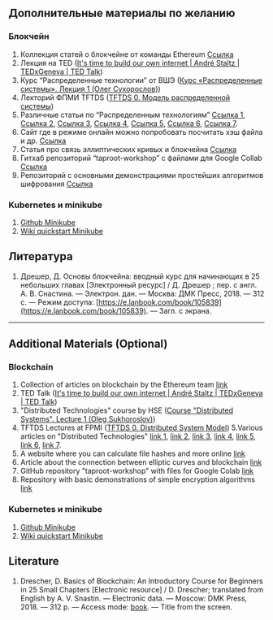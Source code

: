 ## Дополнительные материалы по желанию
### Блокчейн
1. Коллекция статей о блокчейне от команды Ethereum [Cсылка](https://ethereum.org/en/learn/)
2. Лекция на TED ([It's time to build our own internet | André Staltz | TEDxGeneva | TED Talk](http://ted.com/talks/andre_staltz_it_s_time_to_build_our_own_internet?language=en))
3. Курс “Распределенные технологии” от ВШЭ ([Курс «Распределенные системы». Лекция 1 (Олег Сухорослов)](https://www.youtube.com/watch?v=RGIf5vMoIm4&list=PLEqoHzpnmTfAW2gYw2R80EmGDwWqUR9mD))
4. Лекторий ФПМИ TFTDS ([TFTDS 0. Модель распределенной системы](https://www.youtube.com/watch?v=HJaI4lCgPCs&list=PL4_hYwCyhAvZaJ3CJlGo9FxOTA2bS1YyN&index=1))
5. Различные статьи по “Распределенным технологиям”  [Ссылка 1](https://ds.cs.luc.edu/issues/issues.html), [Ссылка 2](https://www.researchgate.net/publication/322814035_Open_Issues_and_Security_Challenges_of_Data_Communication_Channels_in_Distributed_Internet_of_Things_IoT_A_Survey), [Ссылка 3](https://www.cybok.org/media/downloads/Distributed_Systems_Security_issue_1.0.pdf), [Ссылка 4](https://research.google/research-areas/distributed-systems-and-parallel-computing/), [Ссылка 5](https://phdprojects.org/phd-research-topic-parallel-distributed-systems/), [Ссылка 6](https://research.web3.foundation/en/latest/index.html), [Ссылка 7](https://notes.ethereum.org/@ethsg/rkxpeG0ff?type=view).
6. Сайт где в режиме онлайн можно попробовать посчитать хэш файла и др. [Ссылка](https://andersbrownworth.com/blockchain/hash)
7. Статья про связь эллиптических кривых и блокчейна [Ссылка](https://fangpenlin.com/posts/2019/10/07/elliptic-curve-cryptography-explained/)
8. Гитхаб репозиторий “taproot-workshop” с файлами для Google Collab [Ссылка](https://github.com/bitcoinops/taproot-workshop/tree/Colab)
9. Репозиторий с основными демонстрациями простейших алгоритмов шифрования [Ссылка](https://github.com/serengil/crypto/tree/master/python/classical)

### Kubernetes и minikube
1. [Github Minikube](https://github.com/kubernetes/minikube)
2. [Wiki quickstart Minikube](https://minikube.sigs.k8s.io/docs/start/)


## Литература
1. Дрешер, Д. Основы блокчейна: вводный курс для начинающих в 25 небольших главах [Электронный ресурс] / Д. Дрешер ; пер. с англ. А. В. Снастина. — Электрон. дан. — Москва: ДМК Пресс, 2018. — 312 с. — Режим доступа: [https://e.lanbook.com/book/105839](https://e.lanbook.com/book/105839). — Загл. с экрана.


------


## Additional Materials (Optional)
### Blockchain
1. Collection of articles on blockchain by the Ethereum team [link](https://ethereum.org/en/learn/)
2. TED Talk ([It's time to build our own internet | André Staltz | TEDxGeneva | TED Talk](http://ted.com/talks/andre_staltz_it_s_time_to_build_our_own_internet?language=en))
3. "Distributed Technologies" course by HSE ([Course "Distributed Systems". Lecture 1 (Oleg Sukhoroslov)](https://www.youtube.com/watch?v=RGIf5vMoIm4&list=PLEqoHzpnmTfAW2gYw2R80EmGDwWqUR9mD))
4. TFTDS Lectures at FPMI ([TFTDS 0. Distributed System Model](https://www.youtube.com/watch?v=HJaI4lCgPCs&list=PL4_hYwCyhAvZaJ3CJlGo9FxOTA2bS1YyN&index=1))
5.Various articles on "Distributed Technologies"  [link 1](https://ds.cs.luc.edu/issues/issues.html), [link 2](https://www.researchgate.net/publication/322814035_Open_Issues_and_Security_Challenges_of_Data_Communication_Channels_in_Distributed_Internet_of_Things_IoT_A_Survey), [link 3](https://www.cybok.org/media/downloads/Distributed_Systems_Security_issue_1.0.pdf), [link 4](https://research.google/research-areas/distributed-systems-and-parallel-computing/), [link 5](https://phdprojects.org/phd-research-topic-parallel-distributed-systems/), [link 6](https://research.web3.foundation/en/latest/index.html), [link 7](https://notes.ethereum.org/@ethsg/rkxpeG0ff?type=view).
6. A website where you can calculate file hashes and more online [link](https://andersbrownworth.com/blockchain/hash)
7. Article about the connection between elliptic curves and blockchain [link](https://fangpenlin.com/posts/2019/10/07/elliptic-curve-cryptography-explained/)
8. GitHub repository "taproot-workshop" with files for Google Colab [link](https://github.com/bitcoinops/taproot-workshop/tree/Colab)
9. Repository with basic demonstrations of simple encryption algorithms [link](https://github.com/serengil/crypto/tree/master/python/classical)

### Kubernetes и minikube
1. [Github Minikube](https://github.com/kubernetes/minikube)
2. [Wiki quickstart Minikube](https://minikube.sigs.k8s.io/docs/start/)


## Literature
1. Drescher, D. Basics of Blockchain: An Introductory Course for Beginners in 25 Small Chapters [Electronic resource] / D. Drescher; translated from English by A. V. Snastin. — Electronic data. — Moscow: DMK Press, 2018. — 312 p.  — Access mode: [book](https://e.lanbook.com/book/105839). — Title from the screen.
